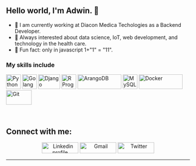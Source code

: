 ## Hello world, I'm Adwin. 👋

- 🔭 I am currently working at Diacon Medica Techologies as a Backend Developer.
- 📖 Always interested about data science, IoT, web development, and technology in the health care.
- 🚀 Fun fact: only in javascript 1+"1" = "11".

### My skills include
<p align="left">
	<img title="Python" src="https://upload.wikimedia.org/wikipedia/commons/c/c3/Python-logo-notext.svg" width="40" height="40" />
	<img title="Golang" src="https://en.wikipedia.org/wiki/Go_(programming_language)#/media/File:Go_Logo_Blue.svg" width="40" height="40" />
	<img title="Django" src="https://en.wikipedia.org/wiki/Django_(web_framework)#/media/File:Django_logo.svg" width="60" height="40" />
    <img title="R Programming Language" src="https://en.wikipedia.org/wiki/R_(programming_language)#/media/File:R_logo.svg" width="40" height="40" />
	<img title="ArangoDB" src="https://www.arangodb.com/wp-content/uploads/2013/03/ArangoDB-logo.png" width="120" height="40" />
    <img title="MySQL" src="https://en.wikipedia.org/wiki/MySQL#/media/File:MySQL_Logo.png" width="40" height="40" />
    <img title="Docker" src="https://en.wikipedia.org/wiki/Docker_(software)#/media/File:Docker_(container_engine)_logo.svg" width="120" height="40" />
	<img title="Git" src="https://raw.githubusercontent.com/Thomas-George-T/Thomas-George-T/master/assets/git.svg" width="70" height="40" />
</p>
   
<br>

## Connect with me:
<p align="center">
    <a href="https://www.linkedin.com/in/adwin-nugroho-siswoyo/"><img alt="Linkedin profile" title="Linkedin" src="https://raw.githubusercontent.com/Thomas-George-T/Thomas-George-T/master/assets/linkedin.svg" width="100" height="30" /></a>
    <a href="mailto:adwinnugroho16@gmail.com"><img alt="Gmail" src="https://raw.githubusercontent.com/Thomas-George-T/Thomas-George-T/master/assets/google-gmail.svg" title="Email" width="100" height="30" /></a>
    <a href="https://twitter.com/adwinugroho"><img alt="Twitter" src="https://raw.githubusercontent.com/Thomas-George-T/Thomas-George-T/master/assets/twitter.svg" title="Twitter" width="100" height="30" /></a>
</p>
<hr \>